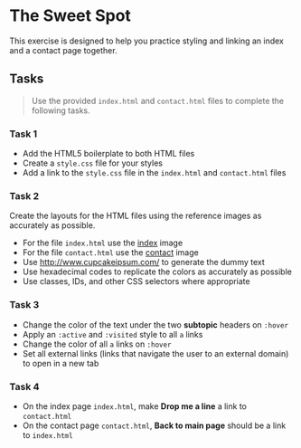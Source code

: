 # The Sweet Spot

This exercise is designed to help you practice styling and linking an index and a contact page together.

## Tasks

> Use the provided `index.html` and `contact.html` files to complete the following tasks.

### Task 1

- Add the HTML5 boilerplate to both HTML files
- Create a `style.css` file for your styles
- Add a link to the `style.css` file in the `index.html` and `contact.html` files

### Task 2

Create the layouts for the HTML files using the reference images as accurately as possible.

- For the file `index.html` use the [index](assets/index.png) image
- For the file `contact.html` use the [contact](assets/contact.png) image
- Use http://www.cupcakeipsum.com/ to generate the dummy text
- Use hexadecimal codes to replicate the colors as accurately as possible
- Use classes, IDs, and other CSS selectors where appropriate

### Task 3

- Change the color of the text under the two **subtopic** headers on `:hover`
- Apply an `:active` and `:visited` style to all `a` links
- Change the color of all `a` links on `:hover`
- Set all external links (links that navigate the user to an external domain) to open in a new tab

### Task 4

- On the index page `index.html`, make **Drop me a line** a link to `contact.html`
- On the contact page `contact.html`, **Back to main page** should be a link to `index.html`
